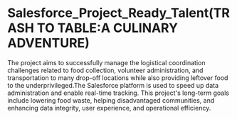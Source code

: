 # Salesforce_Project_Ready_Talent(TRASH TO TABLE:A CULINARY ADVENTURE)

The project aims to successfully manage the logistical coordination challenges related to food collection, volunteer administration, and transportation to many drop-off locations while also providing leftover food to the underprivileged.The Salesforce platform is used to speed up data administration and enable real-time tracking. This project's long-term goals include lowering food waste, helping disadvantaged communities, and enhancing data integrity, user experience, and operational efficiency.
